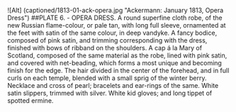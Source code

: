 ![Alt] (captioned/1813-01-ack-opera.jpg "Ackermann: January 1813, Opera Dress")
##PLATE 6. - OPERA  DRESS.
A round superfine cloth robe, of the new Russian flame-colour, or pale tan, with long full sleeve, ornamented at the feet with satin of the same colour, in deep vandyke. A fancy bodice, composed of pink satin, and trimming corresponding with the dress, finished with bows of ribband on the shoulders. A cap &#225; la Mary of Scotland, composed of the same material as the robe, lined with pink satin, and covered with net-beading, which forms a most unique and becoming finish for the edge. The hair divided in the center of the forehead, and in full curls on each temple, blended with a small sprig of the winter berry. Necklace and cross of pearl; bracelets and ear-rings of the same. White satin slippers, trimmed with silver. White kid gloves; and long tippet of spotted ermine.

